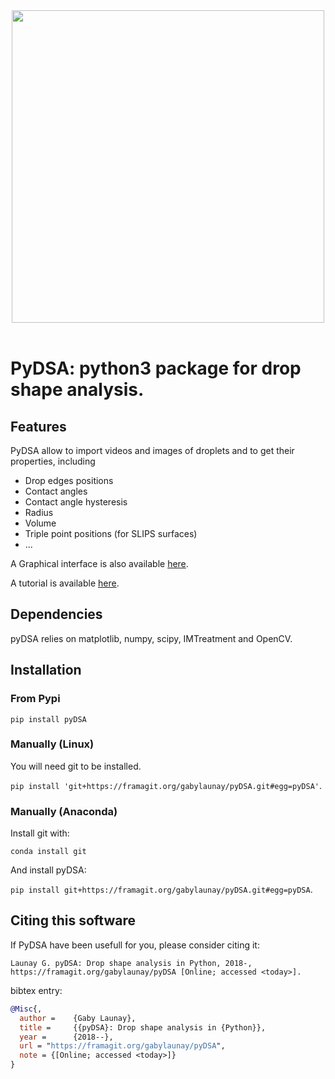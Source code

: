 <div align="center">
  <img width=500px" src="https://framagit.org/gabylaunay/pyDSA/raw/master/branding/pyDSA_logo_python_text.svg"><br><br>
</div>

# PyDSA: python3 package for drop shape analysis.

## Features

PyDSA allow to import videos and images of droplets and to get their properties, including

  - Drop edges positions
  - Contact angles
  - Contact angle hysteresis
  - Radius
  - Volume
  - Triple point positions (for SLIPS surfaces)
  - ...

A Graphical interface is also available [here](https://framagit.org/gabylaunay/pyDSAqt5).

A tutorial is available [here](https://gabylaunay.github.io/Python-cookbook/).

## Dependencies

pyDSA relies on matplotlib, numpy, scipy, IMTreatment and OpenCV.

## Installation

### From Pypi

``pip install pyDSA``

### Manually (Linux)

You will need git to be installed.

``pip install 'git+https://framagit.org/gabylaunay/pyDSA.git#egg=pyDSA'``.

### Manually (Anaconda)

Install git with:

``conda install git``

And install pyDSA:

``pip install git+https://framagit.org/gabylaunay/pyDSA.git#egg=pyDSA``.

## Citing this software

If PyDSA have been usefull for you, please consider citing it:
```
Launay G. pyDSA: Drop shape analysis in Python, 2018-, https://framagit.org/gabylaunay/pyDSA [Online; accessed <today>].
```

bibtex entry:
``` bibtex
@Misc{,
  author =    {Gaby Launay},
  title =     {{pyDSA}: Drop shape analysis in {Python}},
  year =      {2018--},
  url = "https://framagit.org/gabylaunay/pyDSA",
  note = {[Online; accessed <today>]}
}
```
